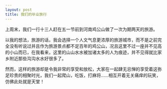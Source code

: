 ```yaml
---
layout: post 
title: 我们的毕业旅行
---
```


上周末，我们一行十三人赶在五一节前到河南鸡公山做了一次为期两天的旅游。

以我的想法，旅游的话，我会选择一个人文气息更浓厚的旅游城市，而不是之前完全没有听说过并且作为旅游景点都不足百年的鸡公山，况且这里不过一座并不见高的小山而已，在我看来，这里的山山水水被加诸太多的人为痕迹，并不见得就比家乡附近那些沟沟水水好很多了。

然而，这样的旅游却是令我非常的享受和放松，大家在一起肆无忌惮的享受着这弥足珍贵的相聚时光，我们一起爬山，吃饭，打麻将……相互开着无关痛痒的玩笑，仿佛此处就是天堂！